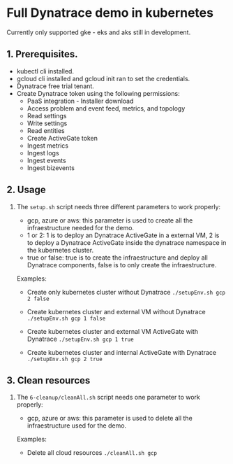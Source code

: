 # Full Dynatrace demo in kubernetes 
Currently only supported gke - eks and aks still in development.
## 1. Prerequisites.
- kubectl cli installed.
- gcloud cli installed and gcloud init ran to set the credentials.
- Dynatrace free trial tenant.
- Create Dynatrace token using the following permissions:
    - PaaS integration - Installer download
    - Access problem and event feed, metrics, and topology
    - Read settings
    - Write settings
    - Read entities
    - Create ActiveGate token
    - Ingest metrics
    - Ingest logs
    - Ingest events
    - Ingest bizevents
## 2. Usage
1. The `setup.sh` script needs three different parameters to work properly:
    - gcp, azure or aws: this parameter is used to create all the infraestructure needed for the demo.
    - 1 or 2: 1 is to deploy an Dynatrace ActiveGate in a external VM, 2 is to deploy a Dynatrace ActiveGate inside the dynatrace namespace in the kubernetes cluster.
    - true or false: true is to create the infraestructure and deploy all Dynatrace components, false is to only create the infraestructure.

   Examples:

   - Create only kubernetes cluster without Dynatrace
   `./setupEnv.sh gcp 2 false`

   - Create kubernetes cluster and external VM without Dynatrace
   `./setupEnv.sh gcp 1 false`

    - Create kubernetes cluster and external VM ActiveGate with Dynatrace
   `./setupEnv.sh gcp 1 true`

    - Create kubernetes cluster and internal ActiveGate with Dynatrace
   `./setupEnv.sh gcp 2 true`
## 3. Clean resources
1. The `6-cleanup/cleanAll.sh` script needs one parameter to work properly:
    - gcp, azure or aws: this parameter is used to delete all the infraestructure used for the demo.
   
   Examples:

   - Delete all cloud resources
   `./cleanAll.sh gcp`